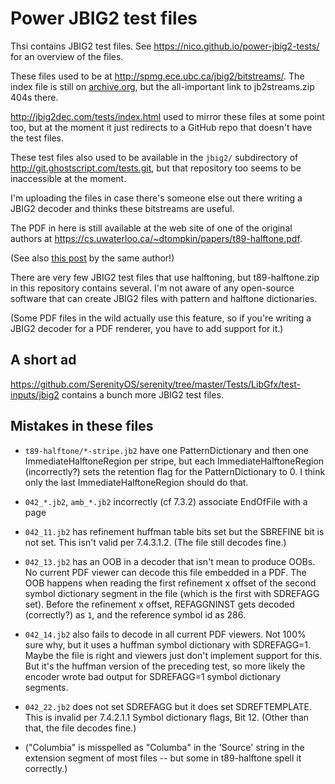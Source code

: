 Power JBIG2 test files
======================

Thsi contains JBIG2 test files. See <https://nico.github.io/power-jbig2-tests/>
for an overview of the files.

These files used to be at
<http://spmg.ece.ubc.ca/jbig2/bitstreams/>. The index file is still on
[archive.org](https://web.archive.org/web/20030117183317/http://spmg.ece.ubc.ca/jbig2/bitstreams/),
but the all-important link to jb2streams.zip 404s there.

<http://jbig2dec.com/tests/index.html> used to mirror these files at some point
too, but at the moment it just redirects to a GitHub repo that doesn't have
the test files.

These test files also used to be available in the `jbig2/` subdirectory of
<http://git.ghostscript.com/tests.git>, but that repository too seems to be
inaccessible at the moment.

I'm uploading the files in case there's someone else out there writing a
JBIG2 decoder and thinks these bitstreams are useful.

The PDF in here is still available at the web site of one of the original
authors at <https://cs.uwaterloo.ca/~dtompkin/papers/t89-halftone.pdf>.

(See also [this post](https://web.archive.org/web/20030224122004/http://www.ece.ubc.ca/spmg/jbig2/software/main.html)
by the same author!)

There are very few JBIG2 test files that use halftoning, but t89-halftone.zip
in this repository contains several. I'm not aware of any open-source software
that can create JBIG2 files with pattern and halftone dictionaries.

(Some PDF files in the wild actually use this feature, so if you're writing
a JBIG2 decoder for a PDF renderer, you have to add support for it.)

A short ad
----------

<https://github.com/SerenityOS/serenity/tree/master/Tests/LibGfx/test-inputs/jbig2>
contains a bunch more JBIG2 test files.

Mistakes in these files
-----------------------

* `t89-halftone/*-stripe.jb2` have one PatternDictionary and then one
  ImmediateHalftoneRegion per stripe, but each ImmediateHalftoneRegion
  (incorrectly?) sets the retention flag for the PatternDictionary to 0.
  I think only the last ImmediateHalftoneRegion should do that.

* `042_*.jb2`, `amb_*.jb2` incorrectly (cf 7.3.2) associate EndOfFile
  with a page

* `042_11.jb2` has refinement huffman table bits set but the SBREFINE bit
  is not set. This isn't valid per 7.4.3.1.2. (The file still decodes fine.)

* `042_13.jb2` has an OOB in a decoder that isn't mean to produce OOBs.
  No current PDF viewer can decode this file embedded in a PDF.
  The OOB happens when reading the first refinement x offset of the
  second symbol dictionary segment in the file (which is the first with
  SDREFAGG set). Before the refinement x offset, REFAGGNINST gets decoded
  (correctly?) as `1`, and the reference symbol id as 286.

* `042_14.jb2` also fails to decode in all current PDF viewers. Not 100%
  sure why, but it uses a huffman symbol dictionary with SDREFAGG=1. Maybe
  the file is right and viewers just don't implement support for this.
  But it's the huffman version of the preceding test, so more likely
  the encoder wrote bad output for SDREFAGG=1 symbol dictionary segments.

* `042_22.jb2` does not set SDREFAGG but it does set SDREFTEMPLATE. This is
  invalid per 7.4.2.1.1 Symbol dictionary flags, Bit 12. (Other than that,
  the file decodes fine.)

* ("Columbia" is misspelled as "Columba" in the 'Source' string in the extension
  segment of most files -- but some in t89-halftone spell it correctly.)
